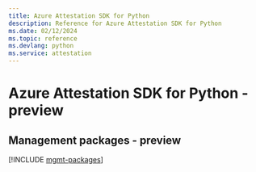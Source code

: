 ```yaml
---
title: Azure Attestation SDK for Python
description: Reference for Azure Attestation SDK for Python
ms.date: 02/12/2024
ms.topic: reference
ms.devlang: python
ms.service: attestation
---
```

# Azure Attestation SDK for Python - preview

## Management packages - preview
[!INCLUDE [mgmt-packages](attestation-mgmt-index.md)]